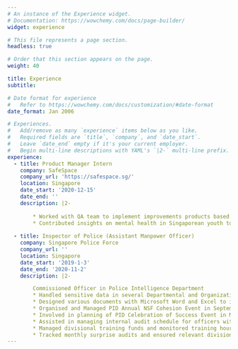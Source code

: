 ```yaml
---
# An instance of the Experience widget.
# Documentation: https://wowchemy.com/docs/page-builder/
widget: experience

# This file represents a page section.
headless: true

# Order that this section appears on the page.
weight: 40

title: Experience
subtitle:

# Date format for experience
#   Refer to https://wowchemy.com/docs/customization/#date-format
date_format: Jan 2006

# Experiences.
#   Add/remove as many `experience` items below as you like.
#   Required fields are `title`, `company`, and `date_start`.
#   Leave `date_end` empty if it's your current employer.
#   Begin multi-line descriptions with YAML's `|2-` multi-line prefix.
experience:
  - title: Product Manager Intern
    company: SafeSpace
    company_url: 'https://safespace.sg/'
    location: Singapore
    date_start: '2020-12-15'
    date_end: ''
    description: |2-
      
        * Worked with QA team to implement improvements products based on user research to several product releases
        * Contributed insights on mental health in Singaporean youth to develop products suitable for both students and young adults
        
  - title: Inspector of Police (Assistant Manpower Officer) 
    company: Singapore Police Force
    company_url: ''
    location: Singapore
    date_start: '2019-1-3'
    date_end: '2020-11-2'
    description: |2-

        Commissioned Officer in Police Intelligence Department
        * Handled sensitive data in several Departmental and Organizational Databases
        * Designed various documents with Microsoft Word and Excel to improve organization of data and information
        * Organised and Managed PID Annual NSF Cohesion Event in September 2020
        * Involved in planning of PID Celebration of Success Event in March 2020 
        * Assisted in managing internal audit schedule for officers within the Manpower Unit of PID
        * Managed divisional training funds and monitored training hours for officers within the division
        * Tracked monthly surprise audits and ensured relevant divisions and operated in accordance with Admin and Finance directives
---
```

